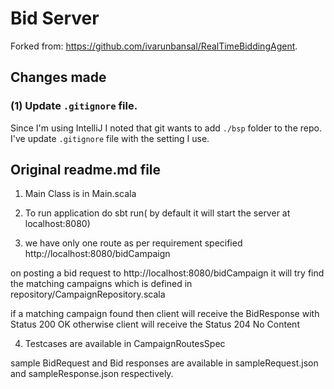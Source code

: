 # Bid Server

Forked from: https://github.com/ivarunbansal/RealTimeBiddingAgent.

## Changes made

### (1) Update `.gitignore` file.

Since I'm using IntelliJ I noted that git wants to add `./bsp` folder to the repo.
I've update `.gitignore` file with the setting I use.

## Original readme.md file

1) Main Class is in Main.scala 

2) To run application do sbt run( by default it will start the server at localhost:8080)

3) we have only one route as per requirement specified  http://localhost:8080/bidCampaign

on posting a bid request to  http://localhost:8080/bidCampaign it will try find the matching campaigns which is defined in repository/CampaignRepository.scala

if a matching campaign found then client will receive the BidResponse with Status 200 OK otherwise client will receive the Status 204 No Content

4) Testcases are available in CampaignRoutesSpec

sample BidRequest and Bid responses are available in sampleRequest.json and sampleResponse.json respectively.

